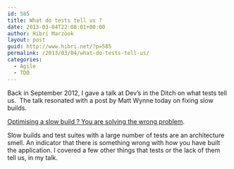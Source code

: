 ```yaml
---
id: 585
title: What do tests tell us ?
date: 2013-03-04T22:08:01+00:00
author: Hibri Marzook
layout: post
guid: http://www.hibri.net/?p=585
permalink: /2013/03/04/what-do-tests-tell-us/
categories:
  - Agile
  - TDD
---
```

Back in September 2012, I gave a talk at Dev&#8217;s in the Ditch on what tests tell us.&#160; The talk resonated with a post by Matt Wynne today on fixing slow builds.

[Optimising a slow build ? You are solving the wrong problem](http://blog.mattwynne.net/2013/03/04/optimising-a-slow-build-youre-solving-the-wrong-problem/).

Slow builds and test suites with a large number of tests are an architecture smell. An indicator that there is something wrong with how you have built the application. I covered a few other things that tests or the lack of them tell us, in my talk.